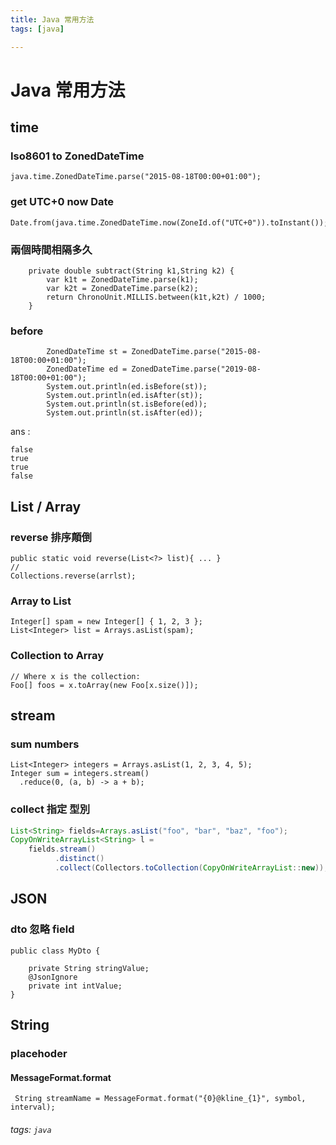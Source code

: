 ```yaml
---
title: Java 常用方法
tags: [java]

---
```


# Java 常用方法

## time

### Iso8601 to ZonedDateTime

```java=
java.time.ZonedDateTime.parse("2015-08-18T00:00+01:00");
```

### get UTC+0 now Date
```java=
Date.from(java.time.ZonedDateTime.now(ZoneId.of("UTC+0")).toInstant());
```

### 兩個時間相隔多久

```java=
    private double subtract(String k1,String k2) {
        var k1t = ZonedDateTime.parse(k1);
        var k2t = ZonedDateTime.parse(k2);
        return ChronoUnit.MILLIS.between(k1t,k2t) / 1000;
    }
```

### before
```java=
        ZonedDateTime st = ZonedDateTime.parse("2015-08-18T00:00+01:00");
        ZonedDateTime ed = ZonedDateTime.parse("2019-08-18T00:00+01:00");
        System.out.println(ed.isBefore(st));
        System.out.println(ed.isAfter(st));
        System.out.println(st.isBefore(ed));
        System.out.println(st.isAfter(ed));
```

ans :
```shell=
false
true
true
false
```

## List / Array

### reverse 排序顛倒
```java=
public static void reverse(List<?> list){ ... }
//
Collections.reverse(arrlst);
```

### Array to List
```java=
Integer[] spam = new Integer[] { 1, 2, 3 };
List<Integer> list = Arrays.asList(spam);
```

### Collection to Array
```java=
// Where x is the collection:
Foo[] foos = x.toArray(new Foo[x.size()]);
```

## stream

### sum numbers
```java=
List<Integer> integers = Arrays.asList(1, 2, 3, 4, 5);
Integer sum = integers.stream()
  .reduce(0, (a, b) -> a + b);
```

### collect 指定 型別

```java
List<String> fields=Arrays.asList("foo", "bar", "baz", "foo");
CopyOnWriteArrayList<String> l =
    fields.stream()
          .distinct()
          .collect(Collectors.toCollection(CopyOnWriteArrayList::new));
```

## JSON

### dto 忽略 field
```java=
public class MyDto {

    private String stringValue;
    @JsonIgnore
    private int intValue;
}
```

## String

### placehoder 

#### MessageFormat.format
```java=
 String streamName = MessageFormat.format("{0}@kline_{1}", symbol, interval);
```

###### tags: `java`